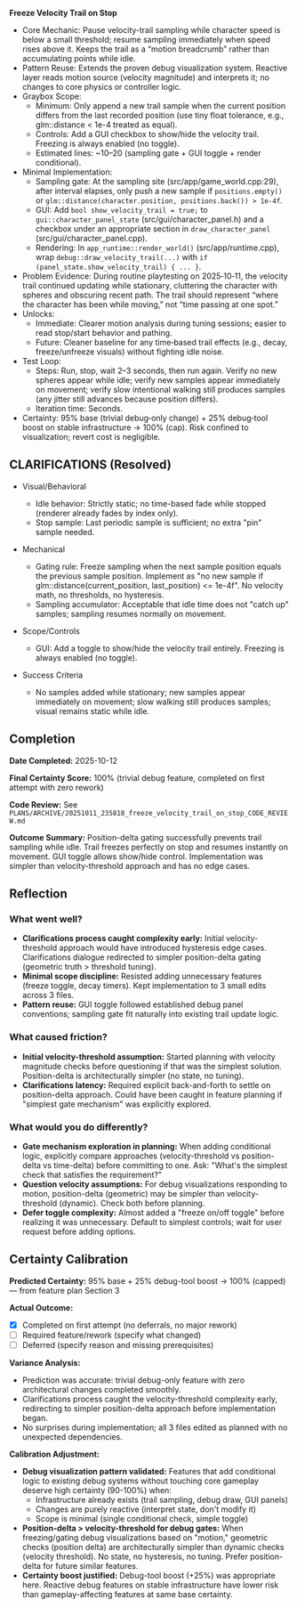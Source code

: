 **Freeze Velocity Trail on Stop**

- Core Mechanic: Pause velocity-trail sampling while character speed is below a small threshold; resume sampling immediately when speed rises above it. Keeps the trail as a “motion breadcrumb” rather than accumulating points while idle.
- Pattern Reuse: Extends the proven debug visualization system. Reactive layer reads motion source (velocity magnitude) and interprets it; no changes to core physics or controller logic.
- Graybox Scope:
  - Minimum: Only append a new trail sample when the current position differs from the last recorded position (use tiny float tolerance, e.g., glm::distance < 1e-4 treated as equal).
  - Controls: Add a GUI checkbox to show/hide the velocity trail. Freezing is always enabled (no toggle).
  - Estimated lines: ~10–20 (sampling gate + GUI toggle + render conditional).
- Minimal Implementation:
  - Sampling gate: At the sampling site (src/app/game_world.cpp:29), after interval elapses, only push a new sample if `positions.empty()` or `glm::distance(character.position, positions.back()) > 1e-4f`.
  - GUI: Add `bool show_velocity_trail = true;` to `gui::character_panel_state` (src/gui/character_panel.h) and a checkbox under an appropriate section in `draw_character_panel` (src/gui/character_panel.cpp).
  - Rendering: In `app_runtime::render_world()` (src/app/runtime.cpp), wrap `debug::draw_velocity_trail(...)` with `if (panel_state.show_velocity_trail) { ... }`.
- Problem Evidence: During routine playtesting on 2025‑10‑11, the velocity trail continued updating while stationary, cluttering the character with spheres and obscuring recent path. The trail should represent “where the character has been while moving,” not “time passing at one spot.”
- Unlocks:
  - Immediate: Clearer motion analysis during tuning sessions; easier to read stop/start behavior and pathing.
  - Future: Cleaner baseline for any time‑based trail effects (e.g., decay, freeze/unfreeze visuals) without fighting idle noise.
- Test Loop:
  - Steps: Run, stop, wait 2–3 seconds, then run again. Verify no new spheres appear while idle; verify new samples appear immediately on movement; verify slow intentional walking still produces samples (any jitter still advances because position differs).
  - Iteration time: Seconds.
- Certainty: 95% base (trivial debug‑only change) + 25% debug‑tool boost on stable infrastructure → 100% (cap). Risk confined to visualization; revert cost is negligible.

## CLARIFICATIONS (Resolved)

- Visual/Behavioral
  - Idle behavior: Strictly static; no time-based fade while stopped (renderer already fades by index only).
  - Stop sample: Last periodic sample is sufficient; no extra "pin" sample needed.

- Mechanical
  - Gating rule: Freeze sampling when the next sample position equals the previous sample position. Implement as "no new sample if glm::distance(current_position, last_position) <= 1e-4f". No velocity math, no thresholds, no hysteresis.
  - Sampling accumulator: Acceptable that idle time does not "catch up" samples; sampling resumes normally on movement.

- Scope/Controls
  - GUI: Add a toggle to show/hide the velocity trail entirely. Freezing is always enabled (no toggle).

- Success Criteria
  - No samples added while stationary; new samples appear immediately on movement; slow walking still produces samples; visual remains static while idle.

## Completion

**Date Completed:** 2025-10-12

**Final Certainty Score:** 100% (trivial debug feature, completed on first attempt with zero rework)

**Code Review:** See `PLANS/ARCHIVE/20251011_235818_freeze_velocity_trail_on_stop_CODE_REVIEW.md`

**Outcome Summary:** Position-delta gating successfully prevents trail sampling while idle. Trail freezes perfectly on stop and resumes instantly on movement. GUI toggle allows show/hide control. Implementation was simpler than velocity-threshold approach and has no edge cases.

## Reflection

### What went well?
- **Clarifications process caught complexity early:** Initial velocity-threshold approach would have introduced hysteresis edge cases. Clarifications dialogue redirected to simpler position-delta gating (geometric truth > threshold tuning).
- **Minimal scope discipline:** Resisted adding unnecessary features (freeze toggle, decay timers). Kept implementation to 3 small edits across 3 files.
- **Pattern reuse:** GUI toggle followed established debug panel conventions; sampling gate fit naturally into existing trail update logic.

### What caused friction?
- **Initial velocity-threshold assumption:** Started planning with velocity magnitude checks before questioning if that was the simplest solution. Position-delta is architecturally simpler (no state, no tuning).
- **Clarifications latency:** Required explicit back-and-forth to settle on position-delta approach. Could have been caught in feature planning if "simplest gate mechanism" was explicitly explored.

### What would you do differently?
- **Gate mechanism exploration in planning:** When adding conditional logic, explicitly compare approaches (velocity-threshold vs position-delta vs time-delta) before committing to one. Ask: "What's the simplest check that satisfies the requirement?"
- **Question velocity assumptions:** For debug visualizations responding to motion, position-delta (geometric) may be simpler than velocity-threshold (dynamic). Check both before planning.
- **Defer toggle complexity:** Almost added a "freeze on/off toggle" before realizing it was unnecessary. Default to simplest controls; wait for user request before adding options.

## Certainty Calibration

**Predicted Certainty:** 95% base + 25% debug-tool boost → 100% (capped) — from feature plan Section 3

**Actual Outcome:**
- [x] Completed on first attempt (no deferrals, no major rework)
- [ ] Required feature/rework (specify what changed)
- [ ] Deferred (specify reason and missing prerequisites)

**Variance Analysis:**
- Prediction was accurate: trivial debug-only feature with zero architectural changes completed smoothly.
- Clarifications process caught the velocity-threshold complexity early, redirecting to simpler position-delta approach before implementation began.
- No surprises during implementation; all 3 files edited as planned with no unexpected dependencies.

**Calibration Adjustment:**
- **Debug visualization pattern validated:** Features that add conditional logic to existing debug systems without touching core gameplay deserve high certainty (90-100%) when:
  - Infrastructure already exists (trail sampling, debug draw, GUI panels)
  - Changes are purely reactive (interpret state, don't modify it)
  - Scope is minimal (single conditional check, simple toggle)
- **Position-delta > velocity-threshold for debug gates:** When freezing/gating debug visualizations based on "motion," geometric checks (position delta) are architecturally simpler than dynamic checks (velocity threshold). No state, no hysteresis, no tuning. Prefer position-delta for future similar features.
- **Certainty boost justified:** Debug-tool boost (+25%) was appropriate here. Reactive debug features on stable infrastructure have lower risk than gameplay-affecting features at same base certainty.
